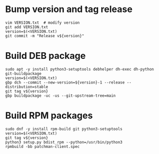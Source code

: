 # Bump version and tag release

```shell
vim VERSION.txt  # modify version
git add VERSION.txt
version=$(<VERSION.txt)
git commit -m "Release v${version}"
```

# Build DEB package

```shell
sudo apt -y install python3-setuptools debhelper dh-exec dh-python git-buildpackage
version=$(<VERSION.txt)
gbp dch --commit --new-version=${version}-1 --release --distribution=stable
git tag v${version}
gbp buildpackage -uc -us --git-upstream-tree=main
```

# Build RPM packages

```shell
sudo dnf -y install rpm-build git python3-setuptools
version=$(<VERSION.txt)
git tag v${version}
python3 setup.py bdist_rpm --python=/usr/bin/python3
rpmbuild -bb patchman-client.spec
```
